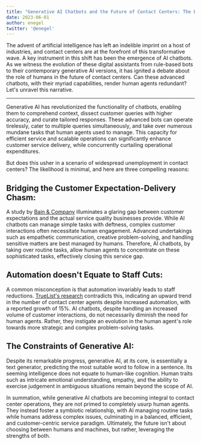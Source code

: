 ```yaml
---
title: "Generative AI Chatbots and the Future of Contact Centers: The Balance Between Human and Machine"
date: 2023-06-01
author: enegel
twitter: '@enegel'
---
```


The advent of artificial intelligence has left an indelible imprint on a host of industries, and contact centers are at the forefront of this transformative wave. A key instrument in this shift has been the emergence of AI chatbots. As we witness the evolution of these digital assistants from rule-based bots to their contemporary generative AI versions, it has ignited a debate about the role of humans in the future of contact centers. Can these advanced chatbots, with their myriad capabilities, render human agents redundant? Let's unravel this narrative.

---

Generative AI has revolutionized the functionality of chatbots, enabling them to comprehend context, dissect customer queries with higher accuracy, and curate tailored responses. These advanced bots can operate tirelessly, cater to multiple queries simultaneously, and take over numerous mundane tasks that human agents used to manage. This capacity for efficient service and scalable operations can significantly enhance customer service delivery, while concurrently curtailing operational expenditures.

But does this usher in a scenario of widespread unemployment in contact centers? The likelihood is minimal, and here are three compelling reasons:

## Bridging the Customer Expectation-Delivery Chasm: 
A study by [Bain & Company](https://www.bain.com/contentassets/41326e0918834cd1a0102fdd0810535d/bb_closing_delivery_gap.pdf) illuminates a glaring gap between customer expectations and the actual service quality businesses provide. While AI chatbots can manage simple tasks with deftness, complex customer interactions often necessitate human engagement. Advanced undertakings such as empathetic communication, creative problem-solving, and handling sensitive matters are best managed by humans. Therefore, AI chatbots, by taking over routine tasks, allow human agents to concentrate on these sophisticated tasks, effectively closing this service gap.

## Automation doesn't Equate to Staff Cuts: 
A common misconception is that automation invariably leads to staff reductions. [TrueList's research](https://truelist.co/blog/call-center-statistics/#:~:text=The%20average%20call%20center%20calls,industry%20you're%20working%20in. ) contradicts this, indicating an upward trend in the number of contact center agents despite increased automation, with a reported growth of 15%. AI chatbots, despite handling an increased volume of customer interactions, do not necessarily diminish the need for human agents. Rather, they instigate an evolution in the human agent's role towards more strategic and complex problem-solving tasks.

## The Constraints of Generative AI: 
Despite its remarkable progress, generative AI, at its core, is essentially a text generator, predicting the most suitable word to follow in a sentence. Its seeming intelligence does not equate to human-like cognition. Human traits such as intricate emotional understanding, empathy, and the ability to exercise judgement in ambiguous situations remain beyond the scope of AI.

In summation, while generative AI chatbots are becoming integral to contact center operations, they are not primed to completely usurp human agents. They instead foster a symbiotic relationship, with AI managing routine tasks while humans address complex issues, culminating in a balanced, efficient, and customer-centric service paradigm. Ultimately, the future isn't about choosing between humans and machines, but rather, leveraging the strengths of both.
